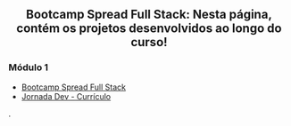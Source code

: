 <h2 align="center">Bootcamp Spread Full Stack:  Nesta página, contém os projetos desenvolvidos ao longo do curso! </h2>

### Módulo 1  

* [Bootcamp Spread Full Stack](https://github.com/luciano-da-cruz-jr/luciano-da-cruz-jr/blob/main/Spread-Full-Stack-Menu.md)
* [Jornada Dev - Currículo](https://github.com/luciano-da-cruz-jr/Jornada-Dev-Curriculo)

.




